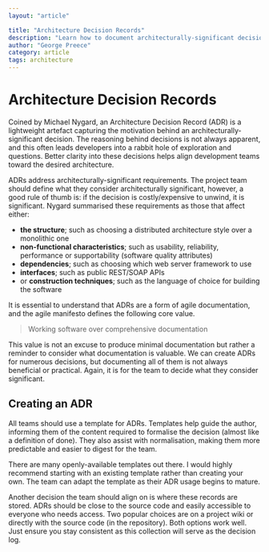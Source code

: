 ```yaml
---
layout: "article"

title: "Architecture Decision Records"
description: "Learn how to document architecturally-significant decisions and why it is crucial for development teams"
author: "George Preece"
category: article
tags: architecture
---
```

# Architecture Decision Records
Coined by Michael Nygard, an Architecture Decision Record (ADR) is a lightweight artefact capturing the motivation behind an architecturally-significant decision. The reasoning behind decisions is not always apparent, and this often leads developers into a rabbit hole of exploration and questions. Better clarity into these decisions helps align development teams toward the desired architecture.

ADRs address architecturally-significant requirements. The project team should define what they consider architecturally significant, however, a good rule of thumb is: if the decision is costly/expensive to unwind, it is significant. Nygard summarised these requirements as those that affect either:
- **the structure**; such as choosing a distributed architecture style over a monolithic one
- **non-functional characteristics**; such as usability, reliability, performance or supportability (software quality attributes)
- **dependencies**; such as choosing which web server framework to use
- **interfaces**; such as public REST/SOAP APIs
- or **construction techniques**; such as the language of choice for building the software

It is essential to understand that ADRs are a form of agile documentation, and the agile manifesto defines the following core value.

> Working software over comprehensive documentation

This value is not an excuse to produce minimal documentation but rather a reminder to consider what documentation is valuable. We can create ADRs for numerous decisions, but documenting all of them is not always beneficial or practical. Again, it is for the team to decide what they consider significant.

## Creating an ADR
All teams should use a template for ADRs. Templates help guide the author, informing them of the content required to formalise the decision (almost like a definition of done). They also assist with normalisation, making them more predictable and easier to digest for the team. 

There are many openly-available templates out there. I would highly recommend starting with an existing template rather than creating your own. The team can adapt the template as their ADR usage begins to mature. 

Another decision the team should align on is where these records are stored. ADRs should be close to the source code and easily accessible to everyone who needs access. Two popular choices are on a project wiki or directly with the source code (in the repository). Both options work well. Just ensure you stay consistent as this collection will serve as the decision log.